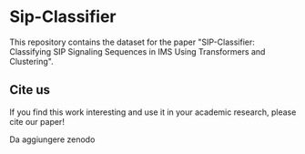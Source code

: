 # Sip-Classifier
This repository contains the dataset for the paper "SIP-Classifier: Classifying SIP Signaling Sequences in IMS Using Transformers and Clustering".

## Cite us
If you find this work interesting and use it in your academic research, please cite our paper!


Da aggiungere zenodo
